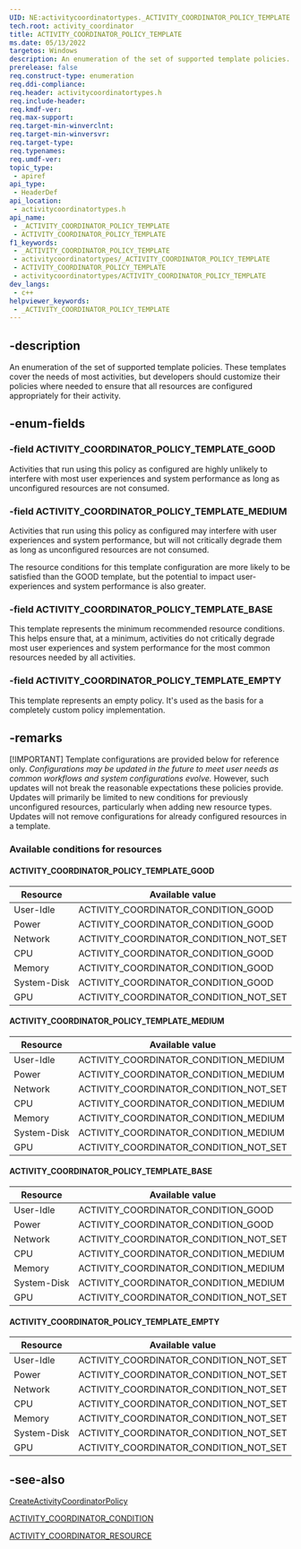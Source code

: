 ```yaml
---
UID: NE:activitycoordinatortypes._ACTIVITY_COORDINATOR_POLICY_TEMPLATE
tech.root: activity_coordinator
title: ACTIVITY_COORDINATOR_POLICY_TEMPLATE
ms.date: 05/13/2022
targetos: Windows
description: An enumeration of the set of supported template policies.
prerelease: false
req.construct-type: enumeration
req.ddi-compliance: 
req.header: activitycoordinatortypes.h
req.include-header: 
req.kmdf-ver: 
req.max-support: 
req.target-min-winverclnt: 
req.target-min-winversvr: 
req.target-type: 
req.typenames: 
req.umdf-ver: 
topic_type:
 - apiref
api_type:
 - HeaderDef
api_location:
 - activitycoordinatortypes.h
api_name:
 - _ACTIVITY_COORDINATOR_POLICY_TEMPLATE
 - ACTIVITY_COORDINATOR_POLICY_TEMPLATE
f1_keywords:
 - _ACTIVITY_COORDINATOR_POLICY_TEMPLATE
 - activitycoordinatortypes/_ACTIVITY_COORDINATOR_POLICY_TEMPLATE
 - ACTIVITY_COORDINATOR_POLICY_TEMPLATE
 - activitycoordinatortypes/ACTIVITY_COORDINATOR_POLICY_TEMPLATE
dev_langs:
 - c++
helpviewer_keywords:
 - _ACTIVITY_COORDINATOR_POLICY_TEMPLATE
---
```


## -description

An enumeration of the set of supported template policies. These templates cover the needs of most activities, but developers should customize their policies where needed to ensure that all resources are configured appropriately for their activity.

## -enum-fields

### -field ACTIVITY_COORDINATOR_POLICY_TEMPLATE_GOOD

Activities that run using this policy as configured are highly unlikely to interfere with most user experiences and system performance as long as unconfigured resources are not consumed.

### -field ACTIVITY_COORDINATOR_POLICY_TEMPLATE_MEDIUM

Activities that run using this policy as configured may interfere with user experiences and system performance, but will not critically degrade them as long as unconfigured resources are not consumed.

The resource conditions for this template configuration are more likely to be satisfied than the GOOD template, but the potential to impact user-experiences and system performance is also greater.

### -field ACTIVITY_COORDINATOR_POLICY_TEMPLATE_BASE

This template represents the minimum recommended resource conditions. This helps ensure that, at a minimum, activities do not critically degrade most user experiences and system performance for the most common resources needed by all activities.

### -field ACTIVITY_COORDINATOR_POLICY_TEMPLATE_EMPTY

This template represents an empty policy. It's used as the basis for a completely custom policy implementation.

## -remarks

[!IMPORTANT]
Template configurations are provided below for reference only. *Configurations may be updated in the future to meet user needs as common workflows and system configurations evolve.* However, such updates will not break the reasonable expectations these policies provide. Updates will primarily be limited to new conditions for previously unconfigured resources, particularly when adding new resource types. Updates will not remove configurations for already configured resources in a template.

### Available conditions for resources

#### ACTIVITY_COORDINATOR_POLICY_TEMPLATE_GOOD

| Resource | Available value |
|-----|-----|
| User-Idle | ACTIVITY_COORDINATOR_CONDITION_GOOD |
| Power | ACTIVITY_COORDINATOR_CONDITION_GOOD |
| Network | ACTIVITY_COORDINATOR_CONDITION_NOT_SET |
| CPU | ACTIVITY_COORDINATOR_CONDITION_GOOD |
| Memory | ACTIVITY_COORDINATOR_CONDITION_GOOD |
| System-Disk | ACTIVITY_COORDINATOR_CONDITION_GOOD |
| GPU | ACTIVITY_COORDINATOR_CONDITION_NOT_SET |

#### ACTIVITY_COORDINATOR_POLICY_TEMPLATE_MEDIUM

| Resource | Available value |
|-----|-----|
| User-Idle | ACTIVITY_COORDINATOR_CONDITION_MEDIUM |
| Power | ACTIVITY_COORDINATOR_CONDITION_MEDIUM |
| Network | ACTIVITY_COORDINATOR_CONDITION_NOT_SET |
| CPU | ACTIVITY_COORDINATOR_CONDITION_MEDIUM |
| Memory | ACTIVITY_COORDINATOR_CONDITION_MEDIUM |
| System-Disk | ACTIVITY_COORDINATOR_CONDITION_MEDIUM |
| GPU | ACTIVITY_COORDINATOR_CONDITION_NOT_SET |

#### ACTIVITY_COORDINATOR_POLICY_TEMPLATE_BASE

| Resource | Available value |
|-----|-----|
| User-Idle | ACTIVITY_COORDINATOR_CONDITION_GOOD |
| Power | ACTIVITY_COORDINATOR_CONDITION_GOOD |
| Network | ACTIVITY_COORDINATOR_CONDITION_NOT_SET |
| CPU | ACTIVITY_COORDINATOR_CONDITION_MEDIUM |
| Memory | ACTIVITY_COORDINATOR_CONDITION_MEDIUM |
| System-Disk | ACTIVITY_COORDINATOR_CONDITION_MEDIUM |
| GPU | ACTIVITY_COORDINATOR_CONDITION_NOT_SET |

#### ACTIVITY_COORDINATOR_POLICY_TEMPLATE_EMPTY

| Resource | Available value |
|-----|-----|
| User-Idle | ACTIVITY_COORDINATOR_CONDITION_NOT_SET |
| Power | ACTIVITY_COORDINATOR_CONDITION_NOT_SET |
| Network | ACTIVITY_COORDINATOR_CONDITION_NOT_SET |
| CPU | ACTIVITY_COORDINATOR_CONDITION_NOT_SET |
| Memory | ACTIVITY_COORDINATOR_CONDITION_NOT_SET |
| System-Disk | ACTIVITY_COORDINATOR_CONDITION_NOT_SET |
| GPU | ACTIVITY_COORDINATOR_CONDITION_NOT_SET |

## -see-also

[CreateActivityCoordinatorPolicy](../activitycoordinator/nf-activitycoordinator-createactivitycoordinatorpolicy.md)

[ACTIVITY_COORDINATOR_CONDITION](ne-activitycoordinatortypes-activity_coordinator_condition.md)

[ACTIVITY_COORDINATOR_RESOURCE](ne-activitycoordinatortypes-activity_coordinator_resource.md)
